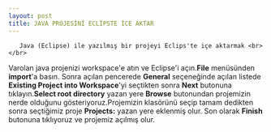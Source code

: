 ```yaml
---
layout: post
title: JAVA PROJESİNİ ECLİPSTE İCE AKTAR
---
```

       Java (Eclipse) ile yazılmış bir projeyi Eclips'te içe aktarmak <br></br>
  Varolan java projenizi workspace'e atın ve Eclipse'i açın.<b>File</b> menüsünden <b>import</b>'a basın.
Sonra açılan pencerede <b>General</b> seçeneğinde açılan listede <b>Existing Project into Workspace</b>'yi 
seçtikten sonra <b>Next</b> butonuna tıklayın.<b>Select root directory</b> yazan yere <b>Browse</b> butonundan projemizin 
nerde olduğunu gösteriyoruz.Projemizin klasörünü seçip tamam dedikten sonra seçtiğimiz proje <b>Projects:</b> yazan yere eklenmiş olur.
Son olarak <b>Finish</b> butonuna tıklıyoruz ve projemiz açılmış olur.

